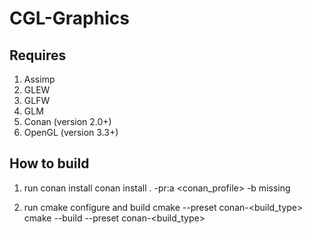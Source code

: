 # CGL-Graphics

## Requires
1. Assimp
2. GLEW
3. GLFW
4. GLM
5. Conan (version 2.0+)
6. OpenGL (version 3.3+)

## How to build
1. run conan install
   conan install . -pr:a <conan_profile> -b missing

2. run cmake configure and build
   cmake --preset conan-<build_type>
   cmake --build --preset conan-<build_type>
   
